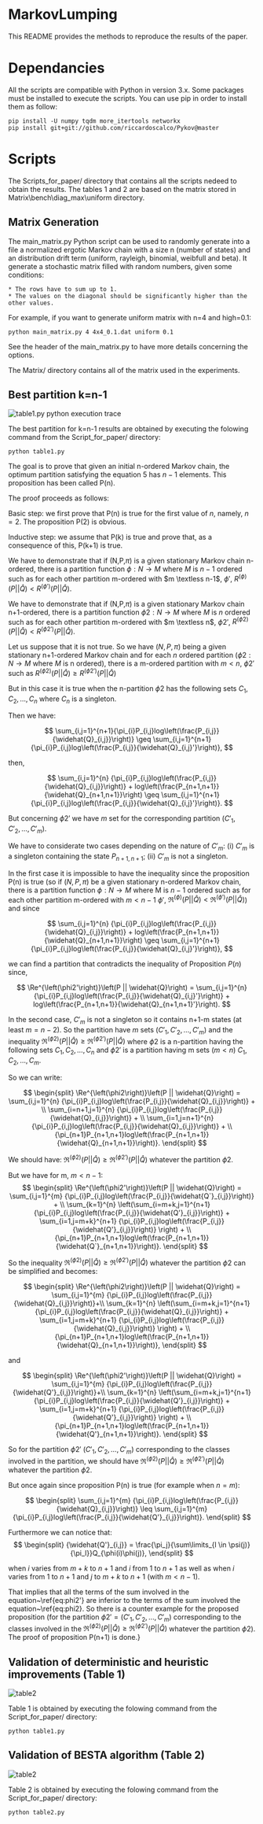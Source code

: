 # MarkovLumping

This README provides the methods to reproduce the results of the paper.

# Dependancies

All the scripts are compatible with Python in version 3.x.
Some packages must be installed to execute the scripts. You can use pip in order to install them as follow:

```
pip install -U numpy tqdm more_itertools networkx 
pip install git+git://github.com/riccardoscalco/Pykov@master
```

# Scripts

The Scripts_for_paper/ directory that contains all the scripts nedeed to obtain 
the results. The tables 1 and 2 are based on the matrix stored in Matrix\bench\diag_max\uniform directory. 

## Matrix Generation
The main_matrix.py Python script can be used to randomly generate into a file a normalized ergotic Markov chain with a size n (number of states) and an distribution drift term (uniform, rayleigh, binomial, weibfull and beta). It generate a stochastic matrix filled with random numbers, given some conditions:

    * The rows have to sum up to 1.
    * The values on the diagonal should be significantly higher than the other values.

For example, if you want to generate uniform matrix with n=4 and high=0.1:

```
python main_matrix.py 4 4x4_0.1.dat uniform 0.1
```

See the header of the main_matrix.py to have more details concerning the options. 

The Matrix/ directory contains all of the matrix used in the experiments.

## Best partition k=n-1 

![table1.py python execution trace](https://user-images.githubusercontent.com/233341/134331100-07f03927-43fc-42cf-b4bf-b6243f96826e.gif)

The best partition for k=n-1 results are obtained by executing the folowing command from the Script_for_paper/ directory:

```
python table1.py
```

The goal is to prove that given an initial n-ordered Markov chain, the optimum partition satisfying the equation 5 has $n-1$ elements. This proposition has been called P(n).

The proof proceeds as follows:

Basic step: we first prove that P(n) is true for the first value of $n$, namely, $n=2$.
The proposition P(2) is obvious.

Inductive step: we assume that P(k) is true and prove that, as a consequence of this, P(k+1) is true.

We have to demonstrate that if (N,P,$\pi$) is a given stationary Markov chain n-ordered, there is a partition function $\phi: N \rightarrow M$ 
where $M$
is $n-1$ 
ordered such as for each other partition m-ordered with $m \textless n-1$, 
$\phi'$,
$R^{(\phi)}(P || \widehat{Q}) < R^{(\phi')}(P || \widehat{Q})$.

We have to demonstrate that if (N,P,$\pi$) is a given stationary Markov chain n+1-ordered, there is a partition function $\phi2: N \rightarrow M$
where $M$ is $n$ 
ordered such as for each other partition m-ordered with $m \textless n$, 
$\phi2'$, 
$R^{(\phi2)}(P || \widehat{Q}) < R^{(\phi2')}(P || \widehat{Q})$.

Let us suppose that it is not true.
So we have $(N,P,\pi)$ 
being a given stationary n+1-ordered Markov chain and for each $n$ ordered partition ($\phi2: N \rightarrow M$
where $M$ is n ordered), there is a m-ordered partition with $m<n$, 
$\phi2'$ such as 
$R^{(\phi2)}(P || \widehat{Q}) \geq R^{(\phi2')}(P || \widehat{Q})$ 

But in this case it is true when the n-partition $\phi2$ has the following sets $C_1, C_2, \ldots, C_n$ 
where $C_n$ is a singleton.

Then we have: 

$$
\sum_{i,j=1}^{n+1}{\pi_{i}P_{i,j}log\left(\frac{P_{i,j}}{\widehat{Q}_{i,j}}\right)} \geq \sum_{i,j=1}^{n+1} {\pi_{i}P_{i,j}log\left(\frac{P_{i,j}}{\widehat{Q}_{i,j}'}\right)}, 
$$

then,
 
$$
\sum_{i,j=1}^{n} {\pi_{i}P_{i,j}log\left(\frac{P_{i,j}}{\widehat{Q}_{i,j}}\right)}  + log\left(\frac{P_{n+1,n+1}}{\widehat{Q}_{n+1,n+1}}\right)
\geq \sum_{i,j=1}^{n+1} {\pi_{i}P_{i,j}log\left(\frac{P_{i,j}}{\widehat{Q}_{i,j}'}\right)}. 
$$

But concerning $\phi2'$ we have $m$ set for the corresponding partition ($C'_1, C'_2, \ldots, C'_m$).

We have to considerate two cases depending on the nature of $C'_m$: (i) $C'_m$ is a singleton containing the state $P_{n+1,n+1}$; (ii) $C'_m$ is not a singleton.

In the first case it is impossible to have the inequality since the proposition P(n) is true (so if $\left(N,P,\pi\right)$ be a given stationary n-ordered Markov chain, there is a partition function $\phi: N \rightarrow M$ where M is $n-1$ ordered such as for each other partition m-ordered with $m<n-1$ $\phi'$, $\Re^{\left(\phi\right)}\left(P || \widehat{Q}\right) < \Re^{\left(\phi'\right)}\left(P || \widehat{Q}\right)$) and since

$$
\sum_{i,j=1}^{n} {\pi_{i}P_{i,j}log\left(\frac{P_{i,j}}{\widehat{Q}_{i,j}}\right)}  + log\left(\frac{P_{n+1,n+1}}{\widehat{Q}_{n+1,n+1}}\right)
\geq \sum_{i,j=1}^{n+1} {\pi_{i}P_{i,j}log\left(\frac{P_{i,j}}{\widehat{Q}_{i,j}'}\right)}, 
$$

we can find a partition that contradicts the inequality of Proposition $P(n)$ since,  

$$
\Re^{\left(\phi2'\right)}\left(P || \widehat{Q}\right) = \sum_{i,j=1}^{n} {\pi_{i}P_{i,j}log\left(\frac{P_{i,j}}{\widehat{Q}_{i,j}'}\right)}  + log\left(\frac{P_{n+1,n+1}}{\widehat{Q}_{n+1,n+1}'}\right).
$$

In the second case, $C'_m$ is not a singleton so it contains n+1-m states (at least $m=n-2$). So the partition have $m$ sets ($C'_1, C'_2, \ldots, C'_m$) and the inequality $\Re^{\left(\phi2\right)}\left(P || \widehat{Q}\right) \geq \Re^{\left(\phi2'\right)}\left(P || \widehat{Q}\right)$ 
where $\phi2$ is a n-partition having the following sets $C_1, C_2, \ldots, C_n$ and $\phi2'$ is a partition having m sets $\left(m<n\right)$ $C_1, C_2, \ldots, C_m$.

So we can write:

$$
\begin{split}
\Re^{\left(\phi2\right)}\left(P || \widehat{Q}\right) = \sum_{i,j=1}^{n} {\pi_{i}P_{i,j}log\left(\frac{P_{i,j}}{\widehat{Q}_{i,j}}\right)}  + \\ \sum_{i=n+1,j=1}^{n} {\pi_{i}P_{i,j}log\left(\frac{P_{i,j}}{\widehat{Q}_{i,j}}\right)} + \\  \sum_{i=1,j=n+1}^{n} {\pi_{i}P_{i,j}log\left(\frac{P_{i,j}}{\widehat{Q}_{i,j}}\right)} + \\ 
{\pi_{n+1}P_{n+1,n+1}log\left(\frac{P_{n+1,n+1}}{\widehat{Q}_{n+1,n+1}}\right)}.
\end{split} 
$$

We should have: $\Re^{\left(\phi2\right)}\left(P || \widehat{Q}\right) \geq \Re^{\left(\phi2'\right)}\left(P || \widehat{Q}\right)$ whatever the partition $\phi2$.

But we have for m, $m <n-1$:
$$
\begin{split}
\Re^{\left(\phi2'\right)}\left(P || \widehat{Q}\right) = \sum_{i,j=1}^{m} {\pi_{i}P_{i,j}log\left(\frac{P_{i,j}}{\widehat{Q`}_{i,j}}\right)}  + \\
\sum_{k=1}^{n} \left(\sum_{i=m+k,j=1}^{n+1} {\pi_{i}P_{i,j}log\left(\frac{P_{i,j}}{\widehat{Q'}_{i,j}}\right)} +  
\sum_{i=1,j=m+k}^{n+1} {\pi_{i}P_{i,j}log\left(\frac{P_{i,j}}{\widehat{Q'}_{i,j}}\right)} \right) + \\
{\pi_{n+1}P_{n+1,n+1}log\left(\frac{P_{n+1,n+1}}{\widehat{Q`}_{n+1,n+1}}\right)}.
\end{split} 
$$

So the inequality $\Re^{\left(\phi2\right)}\left(P || \widehat{Q}\right) \geq \Re^{\left(\phi2'\right)}\left(P || \widehat{Q}\right)$ whatever the partition $\phi2$ can be simplified and becomes:

$$
\begin{split}
\Re^{\left(\phi2\right)}\left(P || \widehat{Q}\right) = \sum_{i,j=1}^{m} {\pi_{i}P_{i,j}log\left(\frac{P_{i,j}}{\widehat{Q}_{i,j}}\right)}+\\
\sum_{k=1}^{n} \left(\sum_{i=m+k,j=1}^{n+1} {\pi_{i}P_{i,j}log\left(\frac{P_{i,j}}{\widehat{Q}_{i,j}}\right)} + \sum_{i=1,j=m+k}^{n+1} {\pi_{i}P_{i,j}log\left(\frac{P_{i,j}}{\widehat{Q}_{i,j}}\right)} \right) + \\ 
{\pi_{n+1}P_{n+1,n+1}log\left(\frac{P_{n+1,n+1}}{\widehat{Q}_{n+1,n+1}}\right)},
\end{split} 
$$

and

$$
\begin{split}
\Re^{\left(\phi2'\right)}\left(P || \widehat{Q}\right) = \sum_{i,j=1}^{m} {\pi_{i}P_{i,j}log\left(\frac{P_{i,j}}{\widehat{Q'}_{i,j}}\right)}+\\
\sum_{k=1}^{n} \left(\sum_{i=m+k,j=1}^{n+1} {\pi_{i}P_{i,j}log\left(\frac{P_{i,j}}{\widehat{Q'}_{i,j}}\right)} + \sum_{i=1,j=m+k}^{n+1} {\pi_{i}P_{i,j}log\left(\frac{P_{i,j}}{\widehat{Q'}_{i,j}}\right)} \right) + \\ 
{\pi_{n+1}P_{n+1,n+1}log\left(\frac{P_{n+1,n+1}}{\widehat{Q'}_{n+1,n+1}}\right)}.
\end{split} 
$$

So for the partition $\phi2'$ ($C'_1, C'_2, \ldots, C'_m$) corresponding to the classes involved in the partition, we should have
$\Re^{\left(\phi2\right)}\left(P || \widehat{Q}\right) \geq \Re^{\left(\phi2'\right)}\left(P || \widehat{Q}\right)$ whatever the partition $\phi2$. 

But once again since proposition P(n) is true (for example when $n= m$):

$$
\begin{split}
\sum_{i,j=1}^{m} {\pi_{i}P_{i,j}log\left(\frac{P_{i,j}}{\widehat{Q}_{i,j}}\right)} 
\leq
\sum_{i,j=1}^{m} {\pi_{i}P_{i,j}log\left(\frac{P_{i,j}}{\widehat{Q'}_{i,j}}\right)}.
\end{split} 
$$

Furthermore we can notice that:
$$
\begin{split}
{\widehat{Q'}_{i,j}} = \frac{\pi_j}{\sum\limits_{l \in \psi(j)}{\pi_l}}Q_{\phi(i)\phi(j)},
\end{split} 
$$

when $i$ varies from $m+k$ to $n+1$ and $i$ from 1 to $n+1$ as well as when $i$ varies from 1 to $n+1$ and $j$ to $m+k$ to $n+1$ (with $m<n-1$). 
 
That implies that all the terms of the sum involved in the equation~\ref{eq:phi2'} are inferior to the terms of the sum involved the equation~\ref{eq:phi2}. So there is a counter example for the proposed proposition (for the partition $\phi2'=(C'_1, C'_2, \ldots, C'_m$) corresponding to the classes involved in the $\Re^{\left(\phi2\right)}\left(P || \widehat{Q}\right) \geq \Re^{\left(\phi2'\right)}\left(P || \widehat{Q}\right)$ whatever the partition $\phi2$). The proof of proposition P(n+1) is done.}

## Validation of deterministic and heuristic improvements (Table 1)

![table2](https://user-images.githubusercontent.com/233341/134331867-90601576-3c01-4a24-9f4b-6f52a1ea4c80.gif)

Table 1 is obtained by executing the folowing command from the Script_for_paper/ directory:

```
python table1.py
```
## Validation of BESTA algorithm (Table 2)

![table2](https://user-images.githubusercontent.com/233341/134331867-90601576-3c01-4a24-9f4b-6f52a1ea4c80.gif)

Table 2 is obtained by executing the folowing command from the Script_for_paper/ directory:

```
python table2.py
```
